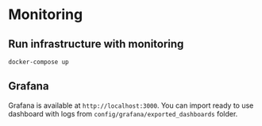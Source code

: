 # Monitoring

## Run infrastructure with monitoring

    docker-compose up

## Grafana

Grafana is available at `http://localhost:3000`. You can import ready to use
dashboard with logs from `config/grafana/exported_dashboards` folder.
